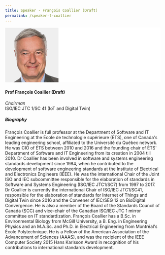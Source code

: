 ```yaml
---
title: Speaker - François Coallier (Draft)
permalink: /speaker-f-coallier
---
```

![François Coallier](/images/speakers/Coallier-Francois.jpg)

#### **Prof François Coallier (Draft)**

*Chairman*  
ISO/IEC JTC 1/SC 41 (IoT and Digital Twin)

##### **Biography**

François Coallier is full professor at the Department of Software and IT Engineering at the École de technologie supérieure (ÉTS), one of Canada's leading engineering school, affiliated to the Université du Québec network. He was CIO of ÉTS between 2010 and 2016 and the founding chair of ÉTS' Department of Software and IT Engineering from its creation in 2004 till 2010.
Dr Coallier has been involved in software and systems engineering standards development since 1984, when he contributed to the development of software engineering standards at the Institute of Electrical and Electronics Engineers (IEEE). He was the international Chair of the Joint ISO and IEC subcommittee responsible for the elaboration of standards in Software and Systems Engineering (ISO/IEC JTC1/SC7) from 1997 to 2017.
Dr Coallier is currently the international Chair of ISO/IEC JTC1/SC41, responsible for the elaboration of standards for Internet of Things and Digital Twin since 2016 and the Convener of IEC/SEG 12 on BioDigital Convergence. He is also a member of the Board of the Standards Council of Canada (SCC) and vice-chair of the Canadian ISO/IEC JTC 1 mirror committee on IT standardization.
François Coallier has a B.Sc. in Environmental Biology from McGill University, a B. Eng. in Engineering Physics and an M.A.Sc. and Ph.D. in Electrical Engineering from Montréal's École Polytechnique. He is a Fellow of the American Association of the Advancement of Sciences (AAAS), and was the recipient of the IEEE Computer Society 2015 Hans Karlsson Award in recognition of his contributions to international standards development.